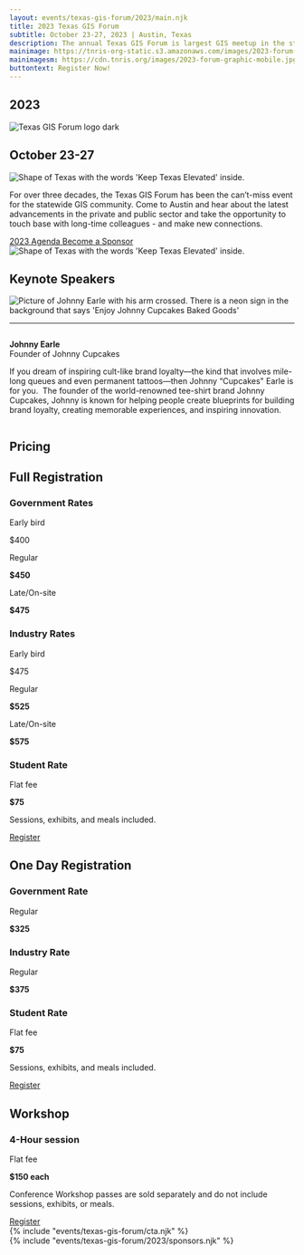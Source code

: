 ```yaml
---
layout: events/texas-gis-forum/2023/main.njk
title: 2023 Texas GIS Forum
subtitle: October 23-27, 2023 | Austin, Texas
description: The annual Texas GIS Forum is largest GIS meetup in the state, offering the network and power of nationally recognized experts in the geospatial field. Register now to attend October 23 - 27, 2023 in Austin, Texas.
mainimage: https://tnris-org-static.s3.amazonaws.com/images/2023-forum-graphic.png
mainimagesm: https://cdn.tnris.org/images/2023-forum-graphic-mobile.jpg
buttontext: Register Now!
---
```


<head>
<link rel="preconnect" href="https://fonts.googleapis.com">
<link rel="preconnect" href="https://fonts.gstatic.com" crossorigin>
<link href="https://fonts.googleapis.com/css2?family=DM+Sans:ital,wght@0,400;0,500;0,700;1,400;1,500;1,700&display=swap" rel="stylesheet">
</head>

<section class="container-md hero">
  <div class="opaque-bg hero-content">
    <div class="hero-header">
      <div class="col">
        <h1>2023</h1>
        <div class="logo">
          <img src="https://tnris-org-static.s3.amazonaws.com/images/tx-gis-forum-dark.png" alt="Texas GIS Forum logo dark">
        </div>
        <h2>October 23-27</h2>
      </div>
      <div class="forum-asset">
        <img class="forum-content" src="https://tnris-org-static.s3.amazonaws.com/images/2023-forum-asset-texas.png" alt="Shape of Texas with the words 'Keep Texas Elevated' inside.">
      </div>
    </div>
    <p class="lead">For over three decades, the Texas GIS Forum has been the can’t-miss event for the statewide GIS community. Come to Austin and hear about the latest advancements in the private and public sector and take the opportunity to touch base with long-time colleagues - and make new connections.</p>
    <div class="button-container row">
      <a class="button-primary" 
        href="/texas-gis-forum/2023/agenda">
        2023 Agenda
      </a>
      <a class="button-secondary"  
        href="/texas-gis-forum/2023/sponsors-and-exhibitors">
        Become a Sponsor
      </a>
    </div>
  </div>
  <div class="forum-asset">
    <img class="forum-content" src="https://tnris-org-static.s3.amazonaws.com/images/2023-forum-asset-texas.png" alt="Shape of Texas with the words 'Keep Texas Elevated' inside.">
  </div>
</section>
<section class="keynotes container-md opaque-bg">
<h1 class="forum-h1">Keynote Speakers</h1>
  <div class="container">
    <div class="keynote">
      <div class="session-card">
        <div class="session-headshot-main">
          <img src="https://tnris-org-static.s3.amazonaws.com/images/johnny-earle-headshot.jpg" alt="Picture of Johnny Earle with his arm crossed. There is a neon sign in the background that says 'Enjoy Johnny Cupcakes Baked Goods'">
        </div>
        <hr>
        <div class="session-card-details column">
          <p><b>Johnny Earle</b><br>
          Founder of Johnny Cupcakes</p>
          <p>If you dream of inspiring cult-like brand loyalty—the kind that involves mile-long queues and even permanent tattoos—then Johnny “Cupcakes" Earle is for you.  The founder of the world-renowned tee-shirt brand Johnny Cupcakes, Johnny is known for helping people create blueprints for building brand loyalty, creating memorable experiences, and inspiring innovation.</p>
        </div>
      </div>
    </div>
  </div>
</section>
<section class="container-md opaque-bg">
  <h1 class="forum-h1">Pricing</h1>
  <div class="forum-pricing">
    <div class="pricing-card">
      <h2 class="forum-h2">Full Registration</h2>
      <h3 class="forum-h3">Government Rates</h3>
      <div class="sold-out">
        <p class="sold-out">Early bird</p>
           <p class="sold-out">$400</p>
      </div>
      <div>
           <p>Regular</p>
        <p><strong>$450</strong></p>
      </div>
      <div>
        <p>Late/On-site</p>
        <p><strong>$475</strong></p>
      </div>
      <h3 class="forum-h3">Industry Rates</h3>
      <div>
        <p class="sold-out">Early bird</p>
        <p class="sold-out">$475</p>
      </div>
      <div>
        <p>Regular</p>
        <p><strong>$525</strong></p>
      </div>
      <div>
        <p>Late/On-site</p>
        <p><strong>$575</strong></p>
      </div>
      <h3 class="forum-h3">Student Rate</h3>
      <div>
        <p>Flat fee</p>
        <p><strong>$75</strong></p>
      </div>
      <p class="info-text">Sessions, exhibits, and meals included.</p>
      <div class="button-container">  
        <a class="button-primary" 
          href="https://texasgisforum.wildapricot.org/registration" target="_blank">
          Register
        </a>
      </div>
    </div>
    <div class="pricing-card">
      <h2 class="forum-h2">One Day Registration</h2>
      <h3 class="forum-h3">Government Rate</h3>
      <div>
        <p>Regular</p>
        <p><strong>$325</strong></p>
      </div>
      <h3 class="forum-h3">Industry Rate</h3>
      <div>
        <p>Regular</p>
        <p><strong>$375</strong></p>
      </div>
      <h3 class="forum-h3">Student Rate</h3>
      <div>
        <p>Flat fee</p>
        <p><strong>$75</strong></p>
      </div>
      <p class="info-text">Sessions, exhibits, and meals included.</p>
      <div class="button-container">  
        <a class="button-primary" 
          href="https://texasgisforum.wildapricot.org/registration" target="_blank">
          Register
        </a>
      </div>
    </div>
    <div class="pricing-card">
      <h2 class="forum-h2">Workshop</h2>
      <h3 class="forum-h3">4-Hour session</h3>
      <div>
        <p>Flat fee</p>
        <p><strong>$150 each</strong></p>
      </div>
      <p class="info-text">Conference Workshop passes are sold separately and do not include sessions, exhibits, or meals.</p>
      <div class="button-container">  
        <a class="button-primary" 
          href="https://texasgisforum.wildapricot.org/registration" target="_blank">
          Register
        </a>
      </div>
    </div>
  </div>
</section>
{% include "events/texas-gis-forum/cta.njk" %}
<section class="forum-sponsorlist">
  {% include "events/texas-gis-forum/2023/sponsors.njk" %}
</section>